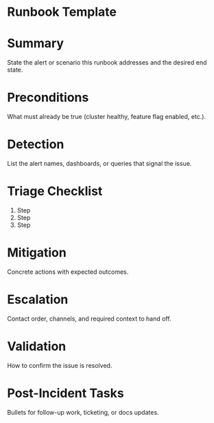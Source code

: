 # Runbook Template

# Summary
State the alert or scenario this runbook addresses and the desired end state.

# Preconditions
What must already be true (cluster healthy, feature flag enabled, etc.).

# Detection
List the alert names, dashboards, or queries that signal the issue.

# Triage Checklist
1. Step
2. Step
3. Step

# Mitigation
Concrete actions with expected outcomes.

# Escalation
Contact order, channels, and required context to hand off.

# Validation
How to confirm the issue is resolved.

# Post-Incident Tasks
Bullets for follow-up work, ticketing, or docs updates.
